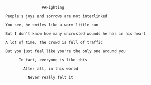                       ##Fighting

      People's joys and sorrows are not interlinked

      You see, he smiles like a warm little sun

      But I don't know how many uncrusted wounds he has in his heart

      A lot of time, the crowd is full of traffic

      But you just feel like you're the only one around you

            In fact, everyone is like this

              After all, in this world

                Never really felt it
